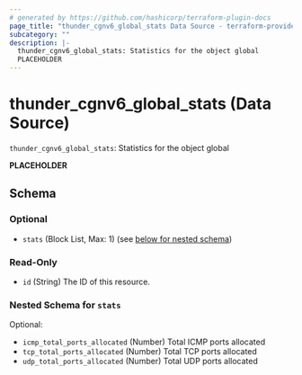 ```yaml
---
# generated by https://github.com/hashicorp/terraform-plugin-docs
page_title: "thunder_cgnv6_global_stats Data Source - terraform-provider-thunder"
subcategory: ""
description: |-
  thunder_cgnv6_global_stats: Statistics for the object global
  PLACEHOLDER
---
```


# thunder_cgnv6_global_stats (Data Source)

`thunder_cgnv6_global_stats`: Statistics for the object global

__PLACEHOLDER__



<!-- schema generated by tfplugindocs -->
## Schema

### Optional

- `stats` (Block List, Max: 1) (see [below for nested schema](#nestedblock--stats))

### Read-Only

- `id` (String) The ID of this resource.

<a id="nestedblock--stats"></a>
### Nested Schema for `stats`

Optional:

- `icmp_total_ports_allocated` (Number) Total ICMP ports allocated
- `tcp_total_ports_allocated` (Number) Total TCP ports allocated
- `udp_total_ports_allocated` (Number) Total UDP ports allocated


